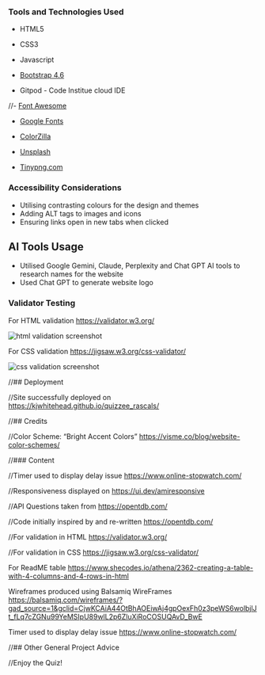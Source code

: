 ### Tools and Technologies Used

- HTML5

- CSS3

- Javascript

- [Bootstrap 4.6](https://getbootstrap.com/docs/4.6/getting-started/introduction/)

- Gitpod - Code Institue cloud IDE

//- [Font Awesome](fontawesome.com)

- [Google Fonts](fonts.google.com)

- [ColorZilla](https://chromewebstore.google.com/detail/colorzilla/bhlhnicpbhignbdhedgjhg)

- [Unsplash](unsplash.com)

- [Tinypng.com](Tinypng.com)

### Accessibility Considerations

- Utilising contrasting colours for the design and themes
- Adding ALT tags to images and icons
- Ensuring links open in new tabs when clicked

## AI Tools Usage

- Utilised Google Gemini, Claude, Perplexity and Chat GPT AI tools to research names for the website
- Used Chat GPT to generate website logo

### Validator Testing 

For HTML validation https://validator.w3.org/

<img src="assets/images/readMeImages/html-validation.png" alt="html validation screenshot">

For CSS validation  https://jigsaw.w3.org/css-validator/

<img src="assets/images/readMeImages/css-validation.png" alt="css validation screenshot">
  

//## Deployment

//Site successfully deployed on https://kjwhitehead.github.io/quizzee_rascals/

//## Credits 

//Color Scheme: “Bright Accent Colors” https://visme.co/blog/website-color-schemes/

//### Content 

//Timer used to display delay issue https://www.online-stopwatch.com/

//Responsiveness displayed on https://ui.dev/amiresponsive

//API Questions taken from https://opentdb.com/

//Code initially inspired by and re-written https://opentdb.com/

//For validation in HTML https://validator.w3.org/

//For validation in CSS https://jigsaw.w3.org/css-validator/

For ReadME table https://www.shecodes.io/athena/2362-creating-a-table-with-4-columns-and-4-rows-in-html

Wireframes produced using Balsamiq WireFrames https://balsamiq.com/wireframes/?gad_source=1&gclid=CjwKCAiA44OtBhAOEiwAj4gpOexFh0z3peWS6wolbjlJt_fLq7cZGNu99YeMSIpU89wlL2p6ZluXiRoCOSUQAvD_BwE

Timer used to display delay issue https://www.online-stopwatch.com/


//## Other General Project Advice

//Enjoy the Quiz!

